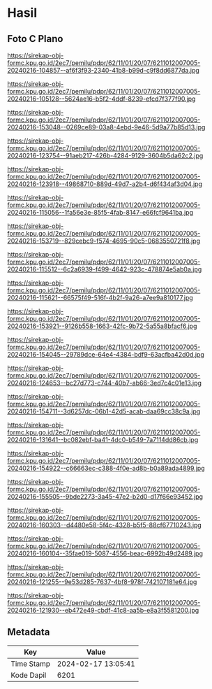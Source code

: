 # Hasil

## Foto C Plano

https://sirekap-obj-formc.kpu.go.id/2ec7/pemilu/pdpr/62/11/01/20/07/6211012007005-20240216-104857--af6f3f93-2340-41b8-b99d-c9f8dd6877da.jpg

https://sirekap-obj-formc.kpu.go.id/2ec7/pemilu/pdpr/62/11/01/20/07/6211012007005-20240216-105128--5624ae16-b5f2-4ddf-8239-efcd7f377f90.jpg

https://sirekap-obj-formc.kpu.go.id/2ec7/pemilu/pdpr/62/11/01/20/07/6211012007005-20240216-153048--0269ce89-03a8-4ebd-9e46-5d9a77b85d13.jpg

https://sirekap-obj-formc.kpu.go.id/2ec7/pemilu/pdpr/62/11/01/20/07/6211012007005-20240216-123754--91aeb217-426b-4284-9129-3604b5da62c2.jpg

https://sirekap-obj-formc.kpu.go.id/2ec7/pemilu/pdpr/62/11/01/20/07/6211012007005-20240216-123918--49868710-889d-49d7-a2b4-d6f434af3d04.jpg

https://sirekap-obj-formc.kpu.go.id/2ec7/pemilu/pdpr/62/11/01/20/07/6211012007005-20240216-115056--1fa56e3e-85f5-4fab-8147-e66fcf9641ba.jpg

https://sirekap-obj-formc.kpu.go.id/2ec7/pemilu/pdpr/62/11/01/20/07/6211012007005-20240216-153719--829cebc9-f574-4695-90c5-0683550721f8.jpg

https://sirekap-obj-formc.kpu.go.id/2ec7/pemilu/pdpr/62/11/01/20/07/6211012007005-20240216-115512--6c2a6939-f499-4642-923c-478874e5ab0a.jpg

https://sirekap-obj-formc.kpu.go.id/2ec7/pemilu/pdpr/62/11/01/20/07/6211012007005-20240216-115621--66575f49-516f-4b2f-9a26-a7ee9a810177.jpg

https://sirekap-obj-formc.kpu.go.id/2ec7/pemilu/pdpr/62/11/01/20/07/6211012007005-20240216-153921--9126b558-1663-42fc-9b72-5a55a8bfacf6.jpg

https://sirekap-obj-formc.kpu.go.id/2ec7/pemilu/pdpr/62/11/01/20/07/6211012007005-20240216-154045--29789dce-64e4-4384-bdf9-63acfba42d0d.jpg

https://sirekap-obj-formc.kpu.go.id/2ec7/pemilu/pdpr/62/11/01/20/07/6211012007005-20240216-124653--bc27d773-c744-40b7-ab66-3ed7c4c01e13.jpg

https://sirekap-obj-formc.kpu.go.id/2ec7/pemilu/pdpr/62/11/01/20/07/6211012007005-20240216-154711--3d6257dc-06b1-42d5-acab-daa69cc38c9a.jpg

https://sirekap-obj-formc.kpu.go.id/2ec7/pemilu/pdpr/62/11/01/20/07/6211012007005-20240216-131641--bc082ebf-ba41-4dc0-b549-7a7114dd86cb.jpg

https://sirekap-obj-formc.kpu.go.id/2ec7/pemilu/pdpr/62/11/01/20/07/6211012007005-20240216-154922--c66663ec-c388-4f0e-ad8b-b0a89ada4899.jpg

https://sirekap-obj-formc.kpu.go.id/2ec7/pemilu/pdpr/62/11/01/20/07/6211012007005-20240216-155505--9bde2273-3a45-47e2-b2d0-d17f66e93452.jpg

https://sirekap-obj-formc.kpu.go.id/2ec7/pemilu/pdpr/62/11/01/20/07/6211012007005-20240216-160303--d4480e58-5f4c-4328-b5f5-88cf67710243.jpg

https://sirekap-obj-formc.kpu.go.id/2ec7/pemilu/pdpr/62/11/01/20/07/6211012007005-20240216-160104--35fae019-5087-4556-beac-6992b49d2489.jpg

https://sirekap-obj-formc.kpu.go.id/2ec7/pemilu/pdpr/62/11/01/20/07/6211012007005-20240216-121255--9e53d285-7637-4bf8-978f-742107181e64.jpg

https://sirekap-obj-formc.kpu.go.id/2ec7/pemilu/pdpr/62/11/01/20/07/6211012007005-20240216-121930--eb472e49-cbdf-41c8-aa5b-e8a3f5581200.jpg


## Metadata

| Key        | Value               |
| ---------- | ------------------- |
| Time Stamp | 2024-02-17 13:05:41 |
| Kode Dapil | 6201                |



